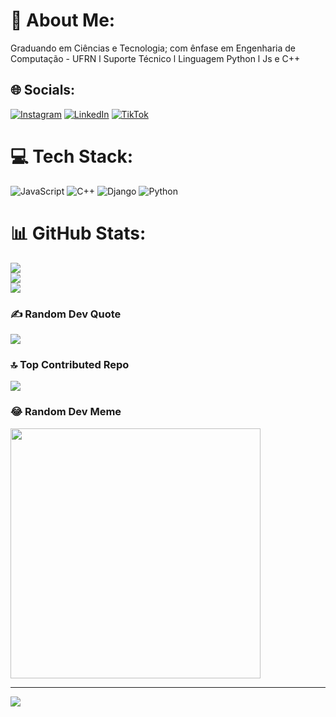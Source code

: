 # 💫 About Me:
Graduando em Ciências e Tecnologia; com ênfase em Engenharia de Computação - UFRN l Suporte Técnico l Linguagem Python l Js e C++


## 🌐 Socials:
[![Instagram](https://img.shields.io/badge/Instagram-%23E4405F.svg?logo=Instagram&logoColor=white)](https://instagram.com/murilosilvaof) [![LinkedIn](https://img.shields.io/badge/LinkedIn-%230077B5.svg?logo=linkedin&logoColor=white)](https://linkedin.com/in/murilosilvaof) [![TikTok](https://img.shields.io/badge/TikTok-%23000000.svg?logo=TikTok&logoColor=white)](https://tiktok.com/@murilosilvaof) 

# 💻 Tech Stack:
![JavaScript](https://img.shields.io/badge/javascript-%23323330.svg?style=for-the-badge&logo=javascript&logoColor=%23F7DF1E) ![C++](https://img.shields.io/badge/c++-%2300599C.svg?style=for-the-badge&logo=c%2B%2B&logoColor=white) ![Django](https://img.shields.io/badge/django-%23092E20.svg?style=for-the-badge&logo=django&logoColor=white) ![Python](https://img.shields.io/badge/python-3670A0?style=for-the-badge&logo=python&logoColor=ffdd54)
# 📊 GitHub Stats:
![](https://github-readme-stats.vercel.app/api?username=murilosilvaof&theme=dark&hide_border=false&include_all_commits=true&count_private=true)<br/>
![](https://github-readme-streak-stats.herokuapp.com/?user=murilosilvaof&theme=dark&hide_border=false)<br/>
![](https://github-readme-stats.vercel.app/api/top-langs/?username=murilosilvaof&theme=dark&hide_border=false&include_all_commits=true&count_private=true&layout=compact)

### ✍️ Random Dev Quote
![](https://quotes-github-readme.vercel.app/api?type=vetical&theme=radical)

### 🔝 Top Contributed Repo
![](https://github-contributor-stats.vercel.app/api?username=murilosilvaof&limit=5&theme=dark&combine_all_yearly_contributions=true)

### 😂 Random Dev Meme
<img src='https://randommeme-five.vercel.app/' style="height: 400px;"/>

---
[![](https://visitcount.itsvg.in/api?id=murilosilvaof&icon=0&color=0)](https://visitcount.itsvg.in)

<!-- Proudly created with GPRM ( https://gprm.itsvg.in ) -->